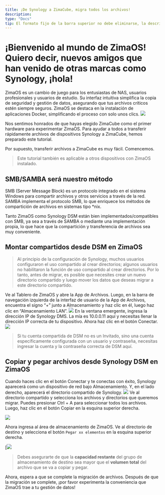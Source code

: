 ```yaml
---
title: ¡De Synology a ZimaCube, migra todos los archivos!
description:
type: "Docs"
tip: El formato fijo de la barra superior no debe eliminarse, la descripción es para la descripción del artículo; si no se completa, se tomará el primer párrafo del contenido.
---
```

# ¡Bienvenido al mundo de ZimaOS! Quiero decir, nuevos amigos que han venido de otras marcas como Synology, ¡hola!

ZimaOS es un cambio de juego para los entusiastas de NAS, usuarios profesionales y usuarios de estudio. Su interfaz intuitiva simplifica la copia de seguridad y gestión de datos, asegurando que tus archivos críticos estén siempre seguros. ZimaOS se destaca en la instalación de aplicaciones Docker, simplificando el proceso con solo unos clics.
![](https://manage.icewhale.io/api/static/docs/1722482124812_image.png)

Nos sentimos honrados de que hayas elegido ZimaCube como el primer hardware para experimentar ZimaOS. Para ayudar a todos a transferir rápidamente archivos de dispositivos Synology a ZimaCube, hemos preparado este tutorial.

Por supuesto, transferir archivos a ZimaCube es muy fácil. Comencemos.

>Este tutorial también es aplicable a otros dispositivos con ZimaOS instalado.

## SMB/SAMBA será nuestro método
SMB (Server Message Block) es un protocolo integrado en el sistema Windows para compartir archivos y otros servicios a través de la red. SAMBA implementa el protocolo SMB, lo que enriquece los métodos de compartición de archivos en sistemas tipo *nix.

Tanto ZimaOS como Synology DSM están bien implementados/compatibles con SMB, ya sea a través de SAMBA o mediante una implementación propia, lo que hace que la compartición y transferencia de archivos sea muy conveniente.

## Montar compartidos desde DSM en ZimaOS
>Al principio de la configuración de Synology, muchos usuarios configuraron el uso compartido al crear directorios; algunos usuarios no habilitaron la función de uso compartido al crear directorios. Por lo tanto, antes de migrar, es posible que necesites crear un nuevo directorio compartido y luego mover los datos que deseas migrar a este directorio compartido.

Ve al Tablero de ZimaOS y abre la App de Archivos. Luego, en la barra de navegación izquierda de la interfaz de usuario de la App de Archivos, encuentra el signo “+” junto a Almacenamiento y haz clic en él, luego haz clic en “Almacenamiento LAN”.
![](https://manage.icewhale.io/api/static/docs/1722482274183_image.png)
En la ventana emergente, ingresa la dirección IP de Synology DMS. La mía es 10.0.0.11 aquí y necesitas llenar la dirección IP correcta de tu dispositivo. Ahora haz clic en el botón Conectar.
![](https://manage.icewhale.io/api/static/docs/1722482301030_image.png)
>Si tu cuenta compartida de DSM no es un Invitado, sino una cuenta específicamente configurada con un usuario y contraseña, necesitas ingresar la cuenta y la contraseña correcta de DSM aquí.

## Copiar y pegar archivos desde Synology DSM en ZimaOS
Cuando haces clic en el botón Conectar y te conectas con éxito, Synology aparecerá como un dispositivo de red bajo Almacenamiento. Y, en el lado derecho, aparecerá el directorio compartido de Synology.
![](https://manage.icewhale.io/api/static/docs/1722482333599_image.png)
Ve al directorio compartido y selecciona los archivos y directorios que queremos migrar. Puedes presionar Ctrl + A para seleccionar todos los archivos. Luego, haz clic en el botón Copiar en la esquina superior derecha.

![](https://manage.icewhale.io/api/static/docs/1722482355535_copyImage.png)

Ahora ingresa al área de almacenamiento de ZimaOS. Ve al directorio de destino y selecciona el botón `Pegar xx elementos` en la esquina superior derecha.

[![](https://manage.icewhale.io/api/static/docs/1722482356366_copyImage.jpeg)

> Debes asegurarte de que la **capacidad restante** del grupo de almacenamiento de destino sea mayor que el **volumen total** del archivo que se va a copiar y pegar.

Ahora, espera a que se complete la migración de archivos. Después de que la migración se complete, ¡por favor experimenta la conveniencia que ZimaOS trae a tu gestión de datos!